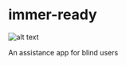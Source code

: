 # immer-ready
![alt text](https://cdn.pbrd.co/images/I026w05.jpg)

An assistance app for blind users
